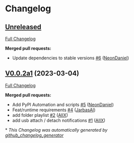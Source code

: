 # Changelog

## [Unreleased](https://github.com/OpenVoiceOS/skill-ovos-filebrowser/tree/HEAD)

[Full Changelog](https://github.com/OpenVoiceOS/skill-ovos-filebrowser/compare/V0.0.2a1...HEAD)

**Merged pull requests:**

- Update dependencies to stable versions [\#6](https://github.com/OpenVoiceOS/skill-ovos-filebrowser/pull/6) ([NeonDaniel](https://github.com/NeonDaniel))

## [V0.0.2a1](https://github.com/OpenVoiceOS/skill-ovos-filebrowser/tree/V0.0.2a1) (2023-03-04)

[Full Changelog](https://github.com/OpenVoiceOS/skill-ovos-filebrowser/compare/9037603be992f7e99b0ff026d4b57f5a2d8e0e16...V0.0.2a1)

**Merged pull requests:**

- Add PyPI Automation and scripts [\#5](https://github.com/OpenVoiceOS/skill-ovos-filebrowser/pull/5) ([NeonDaniel](https://github.com/NeonDaniel))
- Feat/runtime requirements [\#4](https://github.com/OpenVoiceOS/skill-ovos-filebrowser/pull/4) ([JarbasAl](https://github.com/JarbasAl))
- add folder playlist [\#2](https://github.com/OpenVoiceOS/skill-ovos-filebrowser/pull/2) ([AIIX](https://github.com/AIIX))
- add usb attach / detach notifications [\#1](https://github.com/OpenVoiceOS/skill-ovos-filebrowser/pull/1) ([AIIX](https://github.com/AIIX))



\* *This Changelog was automatically generated by [github_changelog_generator](https://github.com/github-changelog-generator/github-changelog-generator)*
